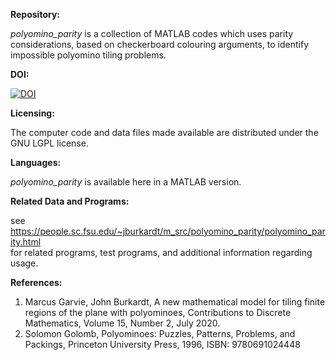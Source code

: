<b>Repository:</b>

<em>polyomino_parity</em> is a collection of MATLAB codes which uses parity considerations, based on checkerboard 
colouring arguments, to identify impossible polyomino tiling problems.

<b>DOI:</b>

[![DOI](https://zenodo.org/badge/447378584.svg)](https://zenodo.org/badge/latestdoi/447378584)

<b>Licensing:</b>

The computer code and data files made available are distributed under the GNU LGPL license.

<b>Languages:</b>

<em>polyomino_parity</em> is available here in a MATLAB version.

<b>Related Data and Programs:</b>

see <br>https://people.sc.fsu.edu/~jburkardt/m_src/polyomino_parity/polyomino_parity.html
<br>for related programs, test programs, and additional information regarding usage.

<b>References:</b>

<ol>
<li>Marcus Garvie, John Burkardt,
A new mathematical model for tiling finite regions of the plane with polyominoes,
Contributions to Discrete Mathematics,
Volume 15, Number 2, July 2020.</li>

<li>Solomon Golomb,
Polyominoes: Puzzles, Patterns, Problems, and Packings,
Princeton University Press, 1996,
ISBN: 9780691024448</li>
</ol>
